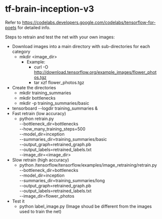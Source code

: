 # tf-brain-inception-v3

Refer to https://codelabs.developers.google.com/codelabs/tensorflow-for-poets for detailed info.

Steps to retrain and test the net with your own images:

- Download images into a main directory with sub-directories for each category
  - mkdir <image_dir>
    - Example:
      - curl -O http://download.tensorflow.org/example_images/flower_photos.tgz
      - tar xzf flower_photos.tgz
- Create the directories
  - mkdir training_summaries
  - mkdir bottlenecks
  - mkdir -p training_summaries/basic
- tensorboard --logdir training_summaries &
- Fast retrain (low accuracy)
  - python retrain.py \
    --bottleneck_dir=bottlenecks \
    --how_many_training_steps=500 \
    --model_dir=inception \
    --summaries_dir=training_summaries/basic \
    --output_graph=retrained_graph.pb \
    --output_labels=retrained_labels.txt \
    --image_dir=<image_dir>
- Slow retrain (high accuracy) 
  - python /tensorflow/tensorflow/examples/image_retraining/retrain.py \
    --bottleneck_dir=bottlenecks \
    --model_dir=inception \
    --summaries_dir=training_summaries/long \
    --output_graph=retrained_graph.pb \
    --output_labels=retrained_labels.txt \
    --image_dir=flower_photos
- Test it
  - python label_image.py <new image to check> (Image shoud be different from the images used to train the net)
